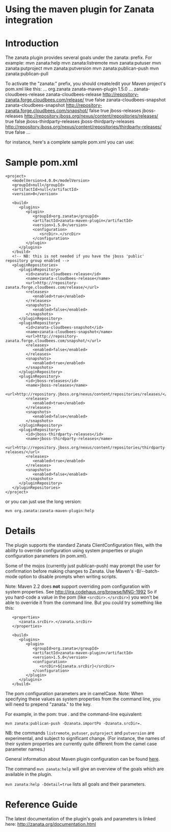 # Using the maven plugin for Zanata integration

# Introduction

The zanata plugin provides several goals under the zanata: prefix. For example:
    mvn zanata:help
    mvn zanata:listremote
    mvn zanata:putuser
    mvn zanata:putproject
    mvn zanata:putversion
    mvn zanata:publican-push
    mvn zanata:publican-pull

To activate the "zanata:" prefix, you should create/edit your Maven project's pom.xml like this:
    <project>
    ...
       <build>
          <plugins>
             <plugin>
                <groupId>org.zanata</groupId>
                <artifactId>zanata-maven-plugin</artifactId>
                <version>1.5.0</version>
             </plugin>
          </plugins>
       </build>
    ...
       <!-- NB: this is not needed if you have the jboss 'public' repository group enabled -->
       <pluginRepositories>
          <pluginRepository>
             <id>zanata-cloudbees-release</id>
             <name>zanata-cloudbees-release</name>
             <url>http://repository-zanata.forge.cloudbees.com/release/</url>
             <releases>
                <enabled>true</enabled>
             </releases>
             <snapshots>
                <enabled>false</enabled>
             </snapshots>
          </pluginRepository>
          <pluginRepository>
             <id>zanata-cloudbees-snapshot</id>
             <name>zanata-cloudbees-snapshot</name>
             <url>http://repository-zanata.forge.cloudbees.com/snapshot/</url>
             <releases>
                <enabled>false</enabled>
             </releases>
             <snapshots>
                <enabled>true</enabled>
             </snapshots>
          </pluginRepository>
          <pluginRepository>
             <id>jboss-releases</id>
             <name>jboss-releases</name>
             <url>http://repository.jboss.org/nexus/content/repositories/releases/</url>
             <releases>
                <enabled>true</enabled>
             </releases>
             <snapshots>
                <enabled>false</enabled>
             </snapshots>
          </pluginRepository>
          <pluginRepository>
             <id>jboss-thirdparty-releases</id>
             <name>jboss-thirdparty-releases</name>
             <url>http://repository.jboss.org/nexus/content/repositories/thirdparty-releases/</url>
             <releases>
                <enabled>true</enabled>
             </releases>
             <snapshots>
                <enabled>false</enabled>
             </snapshots>
          </pluginRepository>
       </pluginRepositories>
    ...
    </project>

for instance, here's a complete sample pom.xml you can use:

# Sample pom.xml

    <project>
       <modelVersion>4.0.0</modelVersion>
       <groupId>null</groupId>
       <artifactId>null</artifactId>
       <version>0</version>
       
       <build>
          <plugins>
             <plugin>
                <groupId>org.zanata</groupId>
                <artifactId>zanata-maven-plugin</artifactId>
                <version>1.5.0</version>
                <configuration>
                   <srcDir>.</srcDir>
                </configuration>
             </plugin>
          </plugins>
       </build>
       <!-- NB: this is not needed if you have the jboss 'public' repository group enabled -->
       <pluginRepositories>
          <pluginRepository>
             <id>zanata-cloudbees-release</id>
             <name>zanata-cloudbees-release</name>
             <url>http://repository-zanata.forge.cloudbees.com/release/</url>
             <releases>
                <enabled>true</enabled>
             </releases>
             <snapshots>
                <enabled>false</enabled>
             </snapshots>
          </pluginRepository>
          <pluginRepository>
             <id>zanata-cloudbees-snapshot</id>
             <name>zanata-cloudbees-snapshot</name>
             <url>http://repository-zanata.forge.cloudbees.com/snapshot/</url>
             <releases>
                <enabled>false</enabled>
             </releases>
             <snapshots>
                <enabled>true</enabled>
             </snapshots>
          </pluginRepository>
          <pluginRepository>
             <id>jboss-releases</id>
             <name>jboss-releases</name>
             <url>http://repository.jboss.org/nexus/content/repositories/releases/</url>
             <releases>
                <enabled>true</enabled>
             </releases>
             <snapshots>
                <enabled>false</enabled>
             </snapshots>
          </pluginRepository>
          <pluginRepository>
             <id>jboss-thirdparty-releases</id>
             <name>jboss-thirdparty-releases</name>
             <url>http://repository.jboss.org/nexus/content/repositories/thirdparty-releases/</url>
             <releases>
                <enabled>true</enabled>
             </releases>
             <snapshots>
                <enabled>false</enabled>
             </snapshots>
          </pluginRepository>
       </pluginRepositories>
    </project>


or you can just use the long version:

`mvn org.zanata:zanata-maven-plugin:help`


# Details

The plugin supports the standard Zanata ClientConfiguration files, with the ability to override configuration using system properties or plugin configuration parameters (in pom.xml).

Some of the mojos (currently just publican-push) may prompt the user for confirmation before making changes to Zanata.  Use Maven's -B/--batch-mode option to disable prompts when writing scripts. 

Note: Maven 2.2 does **not** support overriding pom configuration with system properties.  See http://jira.codehaus.org/browse/MNG-1992  So if you hard-code a value in the pom (like `<srcDir>.</srcDir>`) you won't be able to override it from the command line.  But you could try something like this:

       <properties>
          <zanata.srcDir>.</zanata.srcDir>
       </properties>
       
       <build>
          <plugins>
             <plugin>
                <groupId>org.zanata</groupId>
                <artifactId>zanata-maven-plugin</artifactId>
                <version>1.5.0</version>
                <configuration>
                   <srcDir>${zanata.srcDir}</srcDir>
                </configuration>
             </plugin>
          </plugins>
       </build>


The pom configuration parameters are in camelCase.  Note: When specifying these values as system properties from the command line, you will need to prepend "zanata." to the key.  

For example, in the pom:
       <configuration>
          <importPo>true</importPo>
          <srcDir>.</srcDir>
       </configuration>
and the command-line equivalent:

`mvn zanata:publican-push -Dzanata.importPo -Dzanata.srcDir=.`


NB: the commands `listremote`, `putuser`, `putproject` and `putversion` are experimental, and subject to significant change.  (For instance, the names of their system properties are currently quite different from the camel case parameter names.)

General information about Maven plugin configuration can be found [here](http://maven.apache.org/guides/mini/guide-configuring-plugins.html).
 

The command
`mvn zanata:help`
will give an overview of the goals which are available in the plugin.

`mvn zanata:help -Ddetail=true`
lists all goals and their parameters.

# Reference Guide

The latest documentation of the plugin's goals and parameters is linked here: http://zanata.org/documentation.html